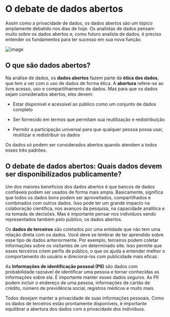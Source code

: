 # O debate de dados abertos  
Assim como a privacidade de dados, os dados abertos são um tópico amplamente debatido nos dias de hoje. Os analistas de dados pensam muito sobre os dados abertos e, como futuro analista de dados, é preciso entender os fundamentos para ter sucesso em sua nova função. 

![image](https://github.com/ademarionobre/Analista-de-Dados-By_Google/assets/92057489/e372cd32-97b3-47fe-9e10-2352b0cefde5)

## O que são dados abertos?  
Na análise de dados, os **dados abertos** fazem parte da **ética dos dados**, que tem a ver com o uso de dados de forma ética. A **abertura** refere-se ao livre acesso, uso e compartilhamento de dados. Mas para que os dados sejam considerados abertos, eles devem:

- Estar disponível e acessível ao público como um conjunto de dados completo

- Ser fornecido em termos que permitam sua reutilização e redistribuição

- Permitir a participação universal para que qualquer pessoa possa usar, reutilizar e redistribuir os dados

Os dados só podem ser considerados abertos quando atendem a todos esses três padrões.  

## O debate de dados abertos: Quais dados devem ser disponibilizados publicamente?  
Um dos maiores benefícios dos dados abertos é que bancos de dados confiáveis podem ser usados de forma mais ampla. Basicamente, significa que todos os dados bons podem ser aproveitados, compartilhados e combinados com outros dados. Isso pode ter um grande impacto na colaboração científica, nos avanços da pesquisa, na capacidade analítica e na tomada de decisões. Mas é importante pensar nos indivíduos sendo representados também pelo público, os dados abertos. 

Os **dados de terceiros** são coletados por uma entidade que não tem uma relação direta com os dados. Você deve se lembrar de ter aprendido sobre esse tipo de dados anteriormente. Por exemplo, terceiros podem coletar informações sobre os visitantes de um determinado site. Isso permite que esses terceiros criem perfis de público, o que os ajuda a entender melhor o comportamento do usuário e direcioná-los com publicidade mais eficaz. 

As **Informações de identificação pessoal (PII)** são dados com probabilidade razoável de identificar uma pessoa e tornar conhecidas as informações sobre ela. É importante manter esses dados seguros. As PII podem incluir o endereço de uma pessoa, informações de cartão de crédito, número de previdência social, registros médicos e muito mais. 

Todos desejam manter a privacidade de suas informações pessoais. Como os dados de terceiros estão prontamente disponíveis, é importante equilibrar a abertura dos dados com a privacidade dos indivíduos. 
